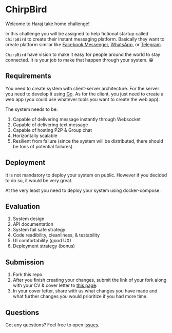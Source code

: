 # ChirpBird

Welcome to Haraj take home challenge!

In this challenge you will be assigned to help fictional startup called `ChirpBird` to create their instant messaging platform. Basically they want to create platform similar like [Facebook Messenger](https://www.messenger.com/), [WhatsApp](https://www.whatsapp.com/), or [Telegram](https://telegram.org/).

`ChirpBird` have vision to make it easy for people around the world to stay connected. It is your job to make that happen through your system. 😁

## Requirements

You need to create system with client-server architecture. For the server you need to develop it using [Go](https://golang.org/). As for the client, you just need to create a web app (you could use whatever tools you want to create the web app).

The system needs to be:

1. Capable of delivering message instantly through Websocket
2. Capable of delivering text message
3. Capable of hosting P2P & Group chat
4. Horizontally scalable
5. Resilient from failure (since the system will be distributed, there should be tons of potential failures)

## Deployment

It is not mandatory to deploy your system on public. However if you decided to do so, it would be very great. 

At the very least you need to deploy your system using docker-compose.

## Evaluation

1. System design
2. API documentation
3. System fail safe strategy
4. Code readibility, cleanliness, & testability
5. UI comfortability (good UX)
6. Deployment strategy (bonus)

## Submission

1. Fork this repo.
2. After you finish creating your changes, submit the link of your fork along with your CV & cover letter to [this page](https://stackoverflow.com/jobs/558729?so_medium=Talent&so_source=Talent).
3. In your cover letter, share with us what changes you have made and what further changes you would prioritize if you had more time.

## Questions

Got any questions? Feel free to open [issues](https://github.com/riandyrn/chirpbird/issues).